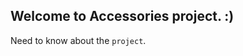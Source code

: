 ## Welcome to Accessories project. :)

Need to know about the `project`.

[id]: https://octodex.github.com/images/dojocat.jpg "The Dojocat"
